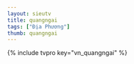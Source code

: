 ```yaml
---
layout: sieutv
title: quangngai
tags: ["Địa Phương"]
thumb: quangngai
---
```

{% include tvpro key="vn_quangngai" %}